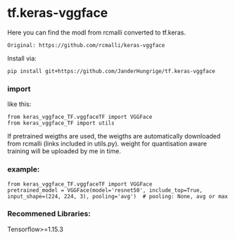 # tf.keras-vggface

Here you can find the modl from rcmalli converted to tf.keras. 

`Original: https://github.com/rcmalli/keras-vggface`

Install via:

`pip install git+https://github.com/JanderHungrige/tf.keras-vggface`


### import
like this:
```
from keras_vggface_TF.vggfaceTF import VGGFace
from keras_vggface_TF import utils
```

If pretrained weigths are used, the weigths are automatically downloaded from rcmalli (links included in utils.py). 
weight for quantisation aware training will be uploaded by me in time.

### example:
```
from keras_vggface_TF.vggfaceTF import VGGFace
pretrained_model = VGGFace(model='resnet50', include_top=True, input_shape=(224, 224, 3), pooling='avg')  # pooling: None, avg or max
```
### Recommened Libraries: 

Tensorflow>=1.15.3
